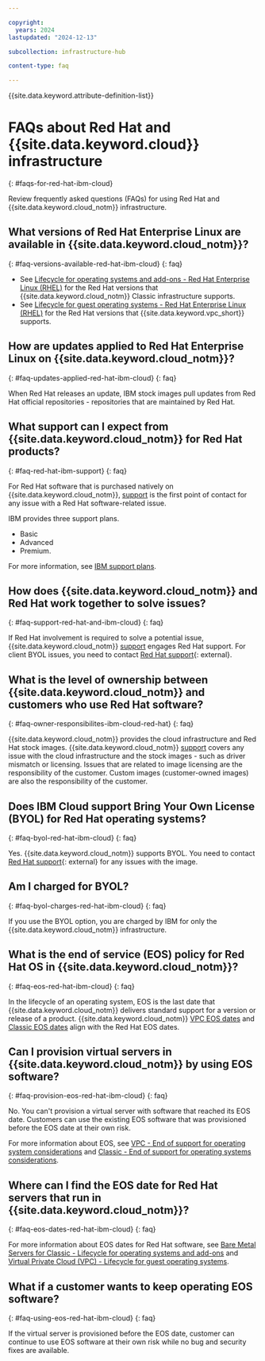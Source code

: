 ```yaml
---

copyright:
  years: 2024
lastupdated: "2024-12-13"

subcollection: infrastructure-hub

content-type: faq

---
```


{{site.data.keyword.attribute-definition-list}}

# FAQs about Red Hat and {{site.data.keyword.cloud}} infrastructure
{: #faqs-for-red-hat-ibm-cloud}

Review frequently asked questions (FAQs) for using Red Hat and {{site.data.keyword.cloud_notm}} infrastructure.

## What versions of Red Hat Enterprise Linux are available in {{site.data.keyword.cloud_notm}}?
{: #faq-versions-available-red-hat-ibm-cloud}
{: faq}

* See [Lifecycle for operating systems and add-ons - Red Hat Enterprise Linux (RHEL)](/docs/bare-metal?topic=bare-metal-product-lifecycle-classic#rhel-classic) for the Red Hat versions that {{site.data.keyword.cloud_notm}} Classic infrastructure supports.
* See [Lifecycle for guest operating systems - Red Hat Enterprise Linux (RHEL)](/docs/vpc?topic=vpc-guest-os-lifecycle#rhel) for the Red Hat versions that {{site.data.keyword.vpc_short}} supports.

## How are updates applied to Red Hat Enterprise Linux on {{site.data.keyword.cloud_notm}}?
{: #faq-updates-applied-red-hat-ibm-cloud}
{: faq}

When Red Hat releases an update, IBM stock images pull updates from Red Hat official repositories - repositories that are maintained by Red Hat.

## What support can I expect from {{site.data.keyword.cloud_notm}} for Red Hat products?
{: #faq-red-hat-ibm-support}
{: faq}

For Red Hat software that is purchased natively on {{site.data.keyword.cloud_notm}}, [support](/docs/account?topic=account-gettinghelp) is the first point of contact for any issue with a Red Hat software-related issue.

IBM provides three support plans.

* Basic
* Advanced
* Premium.

For more information, see [IBM support plans](/docs/account?topic=account-support-plans).

## How does {{site.data.keyword.cloud_notm}} and Red Hat work together to solve issues?
{: #faq-support-red-hat-and-ibm-cloud}
{: faq}

If Red Hat involvement is required to solve a potential issue, {{site.data.keyword.cloud_notm}} [support](/docs/account?topic=account-gettinghelp) engages Red Hat support. For client BYOL issues, you need to contact [Red Hat support](https://www.redhat.com/en/services/support){: external}.

## What is the level of ownership between {{site.data.keyword.cloud_notm}} and customers who use Red Hat software?
{: #faq-owner-responsibilites-ibm-cloud-red-hat}
{: faq}

{{site.data.keyword.cloud_notm}} provides the cloud infrastructure and Red Hat stock images. {{site.data.keyword.cloud_notm}} [support](/docs/account?topic=account-gettinghelp) covers any issue with the cloud infrastructure and the stock images - such as driver mismatch or licensing. Issues that are related to image licensing are the responsibility of the customer. Custom images (customer-owned images) are also the responsibility of the customer.

## Does IBM Cloud support Bring Your Own License (BYOL) for Red Hat operating systems?
{: #faq-byol-red-hat-ibm-cloud}
{: faq}

Yes. {{site.data.keyword.cloud_notm}} supports BYOL. You need to contact [Red Hat support](https://www.redhat.com/en/services/support){: external} for any issues with the image.

## Am I charged for BYOL?
{: #faq-byol-charges-red-hat-ibm-cloud}
{: faq}

If you use the BYOL option, you are charged by IBM for only the {{site.data.keyword.cloud_notm}} infrastructure.

## What is the end of service (EOS) policy for Red Hat OS in {{site.data.keyword.cloud_notm}}?
{: #faq-eos-red-hat-ibm-cloud}
{: faq}

In the lifecycle of an operating system, EOS is the last date that {{site.data.keyword.cloud_notm}} delivers standard support for a version or release of a product. {{site.data.keyword.cloud_notm}} [VPC EOS dates](/docs/vpc?topic=vpc-guest-os-lifecycle) and [Classic EOS dates](/docs/bare-metal?topic=bare-metal-product-lifecycle-classic) align with the Red Hat EOS dates.

## Can I provision virtual servers in {{site.data.keyword.cloud_notm}} by using EOS software?
{: #faq-provision-eos-red-hat-ibm-cloud}
{: faq}

No. You can't provision a virtual server with software that reached its EOS date. Customers can use the existing EOS software that was provisioned before the EOS date at their own risk.

For more information about EOS, see [VPC - End of support for operating system considerations](/docs/vpc?topic=vpc-eos-os-considerations-intro) and [Classic - End of support for operating systems considerations](/docs/bare-metal?topic=bare-metal-eos-os-considerations-bm-classic-intro).

## Where can I find the EOS date for Red Hat servers that run in {{site.data.keyword.cloud_notm}}?
{: #faq-eos-dates-red-hat-ibm-cloud}
{: faq}

For more information about EOS dates for Red Hat software, see [Bare Metal Servers for Classic - Lifecycle for operating systems and add-ons](/docs/bare-metal?topic=bare-metal-product-lifecycle-classic) and [Virtual Private Cloud (VPC) - Lifecycle for guest operating systems](/docs/vpc?topic=vpc-guest-os-lifecycle).

## What if a customer wants to keep operating EOS software?
{: #faq-using-eos-red-hat-ibm-cloud}
{: faq}

If the virtual server is provisioned before the EOS date, customer can continue to use EOS software at their own risk while no bug and security fixes are available.
